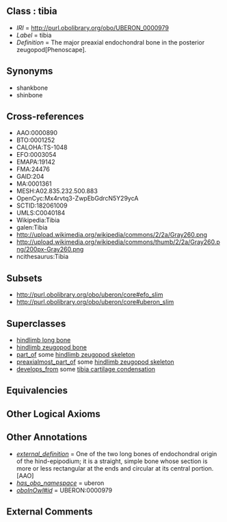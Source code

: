 
## Class : tibia

 * *IRI* = http://purl.obolibrary.org/obo/UBERON_0000979
 * *Label* = tibia
 * *Definition* = The major preaxial endochondral bone in the posterior zeugopod[Phenoscape].

## Synonyms

 * shankbone
 * shinbone

## Cross-references

 * AAO:0000890
 * BTO:0001252
 * CALOHA:TS-1048
 * EFO:0003054
 * EMAPA:19142
 * FMA:24476
 * GAID:204
 * MA:0001361
 * MESH:A02.835.232.500.883
 * OpenCyc:Mx4rvtq3-ZwpEbGdrcN5Y29ycA
 * SCTID:182061009
 * UMLS:C0040184
 * Wikipedia:Tibia
 * galen:Tibia
 * http://upload.wikimedia.org/wikipedia/commons/2/2a/Gray260.png
 * http://upload.wikimedia.org/wikipedia/commons/thumb/2/2a/Gray260.png/200px-Gray260.png
 * ncithesaurus:Tibia

## Subsets

 * http://purl.obolibrary.org/obo/uberon/core#efo_slim
 * http://purl.obolibrary.org/obo/uberon/core#uberon_slim

## Superclasses

 * [hindlimb long bone](../../UBERON/08/UBERON_0003608.md)
 * [hindlimb zeugopod bone](../../UBERON/51/UBERON_0004251.md)
 * [part_of](../../BFO/50/BFO_0000050.md) some [hindlimb zeugopod skeleton](../../UBERON/20/UBERON_0010720.md)
 * [preaxialmost_part_of](../../BSPO/13/BSPO_0001113.md) some [hindlimb zeugopod skeleton](../../UBERON/20/UBERON_0010720.md)
 * [develops_from](../../RO/02/RO_0002202.md) some [tibia cartilage condensation](../../UBERON/49/UBERON_0010849.md)

## Equivalencies


## Other Logical Axioms


## Other Annotations

 * *[external_definition](../../UBPROP/01/UBPROP_0000001.md)* = One of the two long bones of endochondral origin of the hind-epipodium; it is a straight, simple bone whose section is more or less rectangular at the ends and circular at its central portion.[AAO]
 * *[has_obo_namespace](../../ce/oboInOwl#hasOBONamespace.md)* = uberon
 * *[oboInOwl#id](../../id/oboInOwl#id.md)* = UBERON:0000979

## External Comments

